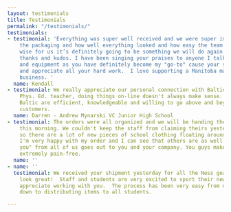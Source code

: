 ```yaml
---
layout: testimonials
title: Testimonials
permalink: "/testimonials/"
testimonials:
- testimonial: 'Everything was super well received and we were super impressed with
    the packaging and how well everything looked and how easy the team order management
    wise for us it’s definitely going to be something we will do again. My sincere
    thanks and kudos. I have been singing your praises to anyone I talk to about clothing
    and equipment as you have definitely become my "go-to" cause your service is awesome
    and appreciate all your hard work.  I love supporting a Manitoba made family run
    business. '
  name: Kendall
- testimonial: We really appreciate our personal connection with Baltic. For an experienced
    Phys. Ed. teacher, doing things on-line doesn't always make sense. The staff at
    Baltic are efficient, knowledgeable and willing to go above and beyond for their
    customers.
  name: Darren - Andrew Mynarski VC Junior High School
- testimonial: The orders were all organized and we will be handing them out to students
    this morning. We couldn't keep the staff from claiming theirs yesterday afternoon,
    so there are a lot of new pieces of school clothing floating around already. Personally,
    I'm very happy with my order and I can see that others are as well. A big "thank
    you" from all of us goes out to you and your company. You guys make this process
    extremely pain-free.
  name: ''
- name: ''
  testimonial: We received your shipment yesterday for all the Ness gear and the items
    look great!  Staff and students are very excited to sport their new Ness wear.  We
    appreciate working with you.  The process has been very easy from ordering right
    down to distributing items to all students.

---
```

